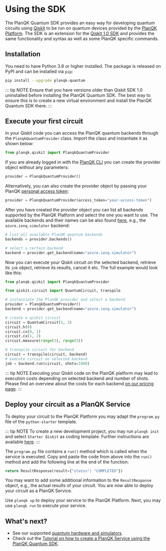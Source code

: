 # Using the SDK

The PlanQK Quantum SDK provides an easy way for developing quantum circuits using [Qiskit](https://pypi.org/project/qiskit) to be run on quantum devices provided by the [PlanQK Platform](https://docs.platform.planqk.de).
The SDK is an extension for the [Qiskit 1.0 SDK](https://github.com/Qiskit/qiskit-metapackage) and provides the same functionality and syntax as well as some PlanQK specific commands.

## Installation

You need to have Python 3.8 or higher installed.
The package is released on PyPI and can be installed via `pip`:

```bash
pip install --upgrade planqk-quantum
```

::: tip NOTE
Ensure that you have versions older than Qiskit SDK 1.0 uninstalled before installing the PlanQK Quantum SDK.
The best way to ensure this is to create a new virtual environment and install the PlanQK Quantum SDK there.
:::

## Execute your first circuit

In your Qiskit code you can access the PlanQK quantum backends through the `PlanqkQuantumProvider` class.
Import the class and instantiate it as shown below:

```python
from planqk.qiskit import PlanqkQuantumProvider
```

If you are already logged in with the [PlanQK CLI](quickstart.md#_3-login-to-your-account) you can create the provider object without any parameters:

```python
provider = PlanqkQuantumProvider()
```

Alternatively, you can also create the provider object by passing your PlanQK [personal access token](manage-access-tokens.md#personal-access-tokens):

```python
provider = PlanqkQuantumProvider(access_token="your-access-token")
```

After you have created the provider object you can list all backends supported by the PlanQK Platform and select the one
you want to use.
The available backends and their names can be also found [here](quantum-hardware.md#quantum-hardware),  e.g., the `azure.ionq.simulator` backend:

```python
# list all available PlanQK quantum backends
backends = provider.backends()

# select a certain backend
backend = provider.get_backend(name="azure.ionq.simulator")
```

Now you can execute your Qiskit circuit on the selected backend, retrieve its `job` object, retrieve its results, cancel it etc.
The full example would look like this:

```python
from planqk.qiskit import PlanqkQuantumProvider

from qiskit.circuit import QuantumCircuit, transpile

# instantiate the PlanQK provider and select a backend
provider = PlanqkQuantumProvider()
backend = provider.get_backend(name="azure.ionq.simulator")

# create a qiskit circuit
circuit = QuantumCircuit(3, 3)
circuit.h(0)
circuit.cx(0, 1)
circuit.cx(1, 2)
circuit.measure(range(3), range(3))

# transpile circuit for backend
circuit = transpile(circuit, backend)
# execute circuit on selected backend
job = backend.run(circuit, shots=1000)
```

::: tip NOTE
Executing your Qiskit code on the PlanQK platform may lead to execution costs depending on selected backend and number of shots.
Please find an overview about the costs for each backend [on our pricing page](https://platform.planqk.de/pricing).
:::

## Deploy your circuit as a PlanQK Service

To deploy your circuit to the PlanQK Platform you may adapt the `program.py` file of the `python-starter` template.

::: tip NOTE
To create a new development project, you may run `planqk init` and select `Starter Qiskit` as coding template.
Further instructions are available [here](quickstart.md#create-your-first-project).
:::

The `program.py` file contains a `run()` method which is called when the service is executed.
Copy and paste the code from above into the `run()` method and add the following line at the end of the function:

```python
return ResultResponse(result={"status": "COMPLETED"})
```

You may want to add some additional information to the `ResultResponse` object, e.g., the actual results of your circuit.
You are now able to deploy your circuit as a PlanQK Service.

Use `planqk up` to deploy your service to the PlanQK Platform.
Next, you may use `planqk run` to execute your service.

## What's next?

- See our supported [quantum hardware and simulators](quantum-hardware.md).
- Check out the [Tutorial on how to create a PlanQK Service using the PlanQK Quantum SDK](tutorials/tutorial-qiskit.md).
